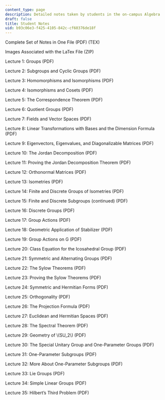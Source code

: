 ```yaml
---
content_type: page
description: Detailed notes taken by students in the on-campus Algebra I class
draft: false
title: Student Notes
uid: b93c06e3-f425-4105-842c-cf60376de18f
---
```

Complete Set of Notes in One File (PDF) (TEX)

Images Associated with the LaTex File (ZIP) 

Lecture 1: Groups (PDF)

Lecture 2: Subgroups and Cyclic Groups (PDF)

Lecture 3: Homomorphisms and Isomorphisms (PDF)

Lecture 4: Isomorphisms and Cosets (PDF)

Lecture 5: The Correspondence Theorem (PDF)

Lecture 6: Quotient Groups (PDF)

Lecture 7: Fields and Vector Spaces (PDF)

Lecture 8: Linear Transformations with Bases and the Dimension Formula (PDF)

Lecture 9: Eigenvectors, Eigenvalues, and Diagonalizable Matrices (PDF)

Lecture 10: The Jordan Decomposition (PDF)

Lecture 11: Proving the Jordan Decomposition Theorem (PDF)

Lecture 12: Orthonormal Matrices (PDF)

Lecture 13: Isometries (PDF)

Lecture 14: Finite and Discrete Groups of Isometries (PDF)

Lecture 15: Finite and Discrete Subgroups (continued) (PDF)

Lecture 16: Discrete Groups (PDF)

Lecture 17: Group Actions (PDF)

Lecture 18: Geometric Application of Stabilizer (PDF)

Lecture 19: Group Actions on G (PDF)

Lecture 20: Class Equation for the Icosahedral Group (PDF)

Lecture 21: Symmetric and Alternating Groups (PDF)

Lecture 22: The Sylow Theorems (PDF)

Lecture 23: Proving the Sylow Theorems (PDF)

Lecture 24: Symmetric and Hermitian Forms (PDF)

Lecture 25: Orthogonality (PDF)

Lecture 26: The Projection Formula (PDF)

Lecture 27: Euclidean and Hermitian Spaces (PDF)

Lecture 28: The Spectral Theorem (PDF)

Lecture 29: Geometry of \\(SU_2\\) (PDF)

Lecture 30: The Special Unitary Group and One-Parameter Groups (PDF)

Lecture 31: One-Parameter Subgroups (PDF)

Lecture 32: More About One-Parameter Subgroups (PDF)

Lecture 33: Lie Groups (PDF)

Lecture 34: Simple Linear Groups (PDF)

Lecture 35: Hilbert’s Third Problem (PDF)